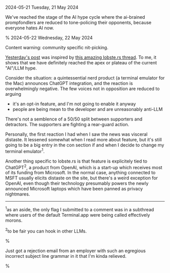 2024-05-21 Tuesday, 21 May 2024

We've reached the stage of the AI hype cycle where the ai-brained prompfondlers are reduced to tone-policing their opponents, because everyone hates AI now. 

%
2024-05-22 Wednesday, 22 May 2024

Content warning: community specific nit-picking.

[Yesterday's post][post-20240521] was inspired by [this amazing lobste.rs thread][lobsters-7aglnr]. To me, it shows that we have definitely reached the apex or plateau of the current "AI"/LLM hype.

[post-20240521]: https://gerikson.com/m/2024/05/index.html#d21p01_tue

[lobsters-7aglnr]: https://lobste.rs/s/7aglnr/psa_iterm2_now_has_chatgpt_integration

Consider the situation: a quintessential nerd product (a terminal emulator for the Mac) announces ChatGPT integration, and the reaction is overwhelmingly negative. The few voices not in opposition are reduced to arguing 

* it's an opt-in feature, and I'm not going to enable it anyway
* people are being mean to the developer and are unreasonably anti-LLM

There's not a semblence of a 50/50 split between supporters and detractors. The supporters are fighting a rear-guard action. 

Personally, the first reaction I had when I saw the news was visceral distaste. It lessened somewhat when I read more about feature, but it's still going to be a big entry in the con section if and when I decide to change my terminal emulator<sup>1</sup>.

Another thing specific to lobste.rs is that feature is explicitely tied to ChatGPT<sup>2</sup>, a product from OpenAI, which is a start-up which receives most of its funding from Microsoft. In the normal case, anything connected to MSFT usually elicits distaste on the site, but there's a weird exception for OpenAI, even though their technology presumably powers the newly announced Microsoft laptops which have been panned as privacy nightmares. 

---

<sup>1</sup>as an aside, the only flag I submitted to a comment was in a subthread where users of the default Terminal.app were being called effectively morons. 

<sup>2</sup>to be fair you can hook in other LLMs. 

%

Just got a rejection email from an employer with such an egregious incorrect subject line grammar in it that I'm kinda relieved.

%
